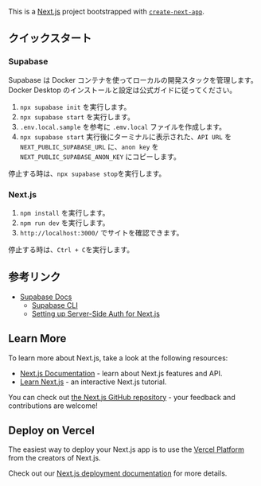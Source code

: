 This is a [Next.js](https://nextjs.org) project bootstrapped with [`create-next-app`](https://nextjs.org/docs/app/api-reference/cli/create-next-app).

## クイックスタート

### Supabase

Supabase は Docker コンテナを使ってローカルの開発スタックを管理します。  
Docker Desktop のインストールと設定は公式ガイドに従ってください。

1. `npx supabase init` を実行します。
2. `npx supabase start` を実行します。
3. `.env.local.sample` を参考に `.emv.local` ファイルを作成します。
4. `npx supabase start` 実行後にターミナルに表示された、`API URL` を `NEXT_PUBLIC_SUPABASE_URL` に、`anon key` を `NEXT_PUBLIC_SUPABASE_ANON_KEY` にコピーします。

停止する時は、`npx supabase stop`を実行します。

### Next.js

1. `npm install` を実行します。
2. `npm run dev` を実行します。
3. `http://localhost:3000/` でサイトを確認できます。

停止する時は、`Ctrl + C`を実行します。

## 参考リンク

- [Supabase Docs](https://supabase.com/docs)
  - [Supabase CLI](https://supabase.com/docs/guides/local-development/cli/getting-started?queryGroups=platform&platform=npm)
  - [Setting up Server-Side Auth for Next.js](https://supabase.com/docs/guides/auth/server-side/nextjs?queryGroups=router&router=app)

## Learn More

To learn more about Next.js, take a look at the following resources:

- [Next.js Documentation](https://nextjs.org/docs) - learn about Next.js features and API.
- [Learn Next.js](https://nextjs.org/learn) - an interactive Next.js tutorial.

You can check out [the Next.js GitHub repository](https://github.com/vercel/next.js) - your feedback and contributions are welcome!

## Deploy on Vercel

The easiest way to deploy your Next.js app is to use the [Vercel Platform](https://vercel.com/new?utm_medium=default-template&filter=next.js&utm_source=create-next-app&utm_campaign=create-next-app-readme) from the creators of Next.js.

Check out our [Next.js deployment documentation](https://nextjs.org/docs/app/building-your-application/deploying) for more details.
